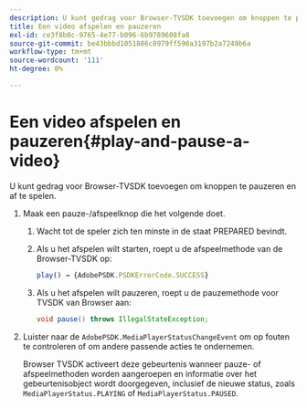 ```yaml
---
description: U kunt gedrag voor Browser-TVSDK toevoegen om knoppen te pauzeren en af te spelen.
title: Een video afspelen en pauzeren
exl-id: ce3f8b0c-9765-4e77-b096-6b9789608fa8
source-git-commit: be43bbbd1051886c8979ff590a3197b2a7249b6a
workflow-type: tm+mt
source-wordcount: '111'
ht-degree: 0%

---
```


# Een video afspelen en pauzeren{#play-and-pause-a-video}

U kunt gedrag voor Browser-TVSDK toevoegen om knoppen te pauzeren en af te spelen.

1. Maak een pauze-/afspeelknop die het volgende doet.
   1. Wacht tot de speler zich ten minste in de staat PREPARED bevindt.
   1. Als u het afspelen wilt starten, roept u de afspeelmethode van de Browser-TVSDK op:

      ```js
      play() → {AdobePSDK.PSDKErrorCode.SUCCESS}
      ```

   1. Als u het afspelen wilt pauzeren, roept u de pauzemethode voor TVSDK van Browser aan:

      ```java
      void pause() throws IllegalStateException;
      ```

1. Luister naar de `AdobePSDK.MediaPlayerStatusChangeEvent` om op fouten te controleren of om andere passende acties te ondernemen.

   Browser TVSDK activeert deze gebeurtenis wanneer pauze- of afspeelmethoden worden aangeroepen en informatie over het gebeurtenisobject wordt doorgegeven, inclusief de nieuwe status, zoals `MediaPlayerStatus.PLAYING` of `MediaPlayerStatus.PAUSED`.
